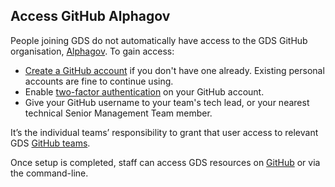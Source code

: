 ## Access GitHub Alphagov

People joining GDS do not automatically have access to the GDS GitHub organisation, [Alphagov][]. To gain access:

- [Create a GitHub account][] if you don't have one already. Existing personal accounts are fine to continue using.
- Enable [two-factor authentication][] on your GitHub account.
- Give your GitHub username to your team's tech lead, or your nearest technical Senior Management Team member.


It’s the individual teams’ responsibility to grant that user access to relevant GDS [GitHub teams][]. 

Once setup is completed, staff can access GDS resources on [GitHub][] or via the command-line.


[GitHub]: https://github.com/
[Alphagov]: https://github.com/alphagov/
[Create a GitHub account]: https://github.com/join
[two-factor authentication]: https://help.github.com/en/github/authenticating-to-github/configuring-two-factor-authentication
[GitHub teams]: https://github.com/orgs/alphagov/teams
[SSH connection]: https://help.github.com/en/github/authenticating-to-github/connecting-to-github-with-ssh
